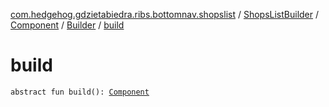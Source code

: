[com.hedgehog.gdzietabiedra.ribs.bottomnav.shopslist](../../../index.md) / [ShopsListBuilder](../../index.md) / [Component](../index.md) / [Builder](index.md) / [build](./build.md)

# build

`abstract fun build(): `[`Component`](../index.md)